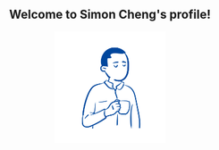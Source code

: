 <h2 align="center">Welcome to Simon Cheng's profile!</h2>
<div style="
  display:block;
  margin-left:auto;
  margin-right:auto;
  width:200px; 
  height:200px;">
  <img src="img/profile3.svg" alt="drawing" style=""/>
  </div>

<!--
**simoncheng987/simoncheng987** is a ✨ _special_ ✨ repository because its `README.md` (this file) appears on your GitHub profile.

Here are some ideas to get you started:

- 🔭 I’m currently working on ...
- 🌱 I’m currently learning ...
- 👯 I’m looking to collaborate on ...
- 🤔 I’m looking for help with ...
- 💬 Ask me about ...
- 📫 How to reach me: ...
- 😄 Pronouns: ...
- ⚡ Fun fact: ...
-->
